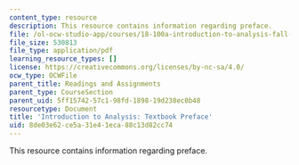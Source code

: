 ```yaml
---
content_type: resource
description: This resource contains information regarding preface.
file: /ol-ocw-studio-app/courses/18-100a-introduction-to-analysis-fall-2012/8de03e62ce5a31e41eca88c13d82cc74_MIT18_100AF12_Preface.pdf
file_size: 530813
file_type: application/pdf
learning_resource_types: []
license: https://creativecommons.org/licenses/by-nc-sa/4.0/
ocw_type: OCWFile
parent_title: Readings and Assignments
parent_type: CourseSection
parent_uid: 5ff15742-57c1-98fd-1898-19d238ec0b48
resourcetype: Document
title: 'Introduction to Analysis: Textbook Preface'
uid: 8de03e62-ce5a-31e4-1eca-88c13d82cc74
---
```

This resource contains information regarding preface.